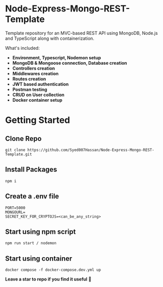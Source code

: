 # Node-Express-Mongo-REST-Template
Template repository for an MVC-based REST API using MongoDB, Node.js and TypeScript along with containerization.

What's included:
- **Environment, Typescript, Nodemon setup**
- **MongoDB & Mongoose connection, Database creation**
- **Controllers creation**
- **Middlewares creation**
- **Routes creation**
- **JWT based authentication**
- **Postman testing**
- **CRUD on User collection**
- **Docker container setup**

# Getting Started

## Clone Repo
```
git clone https://github.com/Syed007Hassan/Node-Express-Mongo-REST-Template.git
```
##  Install Packages
```
npm i 
```
## Create a .env file 
```
PORT=5000
MONGOURL=
SECRET_KEY_FOR_CRYPTOJS=<can_be_any_string>
```
## Start using npm script
```
npm run start / nodemon
```
## Start using container
```
docker compose -f docker-compose.dev.yml up
```


**Leave a star to repo if you find it useful** 🙂




